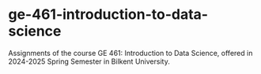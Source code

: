 # ge-461-introduction-to-data-science
Assignments of the course GE 461: Introduction to Data Science, offered in 2024-2025 Spring Semester in Bilkent University.
